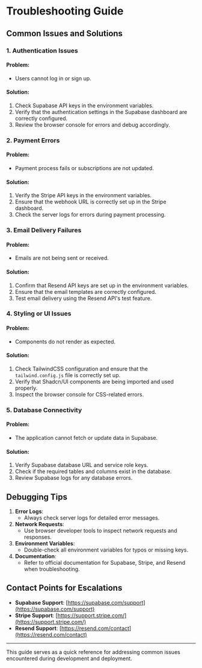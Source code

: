 # Troubleshooting Guide

## Common Issues and Solutions

### 1. **Authentication Issues**
#### Problem:
- Users cannot log in or sign up.
#### Solution:
1. Check Supabase API keys in the environment variables.
2. Verify that the authentication settings in the Supabase dashboard are correctly configured.
3. Review the browser console for errors and debug accordingly.

### 2. **Payment Errors**
#### Problem:
- Payment process fails or subscriptions are not updated.
#### Solution:
1. Verify the Stripe API keys in the environment variables.
2. Ensure that the webhook URL is correctly set up in the Stripe dashboard.
3. Check the server logs for errors during payment processing.

### 3. **Email Delivery Failures**
#### Problem:
- Emails are not being sent or received.
#### Solution:
1. Confirm that Resend API keys are set up in the environment variables.
2. Ensure that the email templates are correctly configured.
3. Test email delivery using the Resend API's test feature.

### 4. **Styling or UI Issues**
#### Problem:
- Components do not render as expected.
#### Solution:
1. Check TailwindCSS configuration and ensure that the `tailwind.config.js` file is correctly set up.
2. Verify that Shadcn/UI components are being imported and used properly.
3. Inspect the browser console for CSS-related errors.

### 5. **Database Connectivity**
#### Problem:
- The application cannot fetch or update data in Supabase.
#### Solution:
1. Verify Supabase database URL and service role keys.
2. Check if the required tables and columns exist in the database.
3. Review Supabase logs for any database errors.

## Debugging Tips
1. **Error Logs**:
   - Always check server logs for detailed error messages.
2. **Network Requests**:
   - Use browser developer tools to inspect network requests and responses.
3. **Environment Variables**:
   - Double-check all environment variables for typos or missing keys.
4. **Documentation**:
   - Refer to official documentation for Supabase, Stripe, and Resend when troubleshooting.

## Contact Points for Escalations
- **Supabase Support**: [https://supabase.com/support](https://supabase.com/support)
- **Stripe Support**: [https://support.stripe.com/](https://support.stripe.com/)
- **Resend Support**: [https://resend.com/contact](https://resend.com/contact)

---

This guide serves as a quick reference for addressing common issues encountered during development and deployment.
